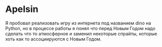# Apelsin
Я пробовал реализовать игру из интернета под названием dino на Python, но в процессе работы я понял что перед Новым Годом надо сделать что то атмосферное и заменил некоторые спрайты, которые хоть как то ассоциируются с Новым Годом.
